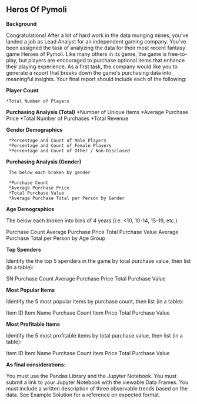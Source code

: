 ## Heros Of Pymoli ##


**Background**

Congratulations! After a lot of hard work in the data munging mines, you've landed a job as Lead Analyst for an independent gaming company. You've been assigned the task of analyzing the data for their most recent fantasy game Heroes of Pymoli.
Like many others in its genre, the game is free-to-play, but players are encouraged to purchase optional items that enhance their playing experience. As a first task, the company would like you to generate a report that breaks down the game's purchasing data into meaningful insights.
Your final report should include each of the following:

**Player Count**

    *Total Number of Players


**Purchasing Analysis (Total)**
   *Number of Unique Items
   *Average Purchase Price
   *Total Number of Purchases
   *Total Revenue


**Gender Demographics**

     *Percentage and Count of Male Players
     *Percentage and Count of Female Players
     *Percentage and Count of Other / Non-Disclosed


**Purchasing Analysis (Gender)**

     The below each broken by gender

     *Purchase Count
     *Average Purchase Price
     *Total Purchase Value
     *Average Purchase Total per Person by Gender


**Age Demographics**

  The below each broken into bins of 4 years (i.e. <10, 10-14, 15-19, etc.)

  Purchase Count
  Average Purchase Price
  Total Purchase Value
  Average Purchase Total per Person by Age Group




**Top Spenders**

  Identify the the top 5 spenders in the game by total purchase value, then list (in a table):

  SN
  Purchase Count
  Average Purchase Price
  Total Purchase Value


**Most Popular Items**

Identify the 5 most popular items by purchase count, then list (in a table):

Item ID
Item Name
Purchase Count
Item Price
Total Purchase Value




**Most Profitable Items**

Identify the 5 most profitable items by total purchase value, then list (in a table):

Item ID
Item Name
Purchase Count
Item Price
Total Purchase Value



**As final considerations:**

You must use the Pandas Library and the Jupyter Notebook.
You must submit a link to your Jupyter Notebook with the viewable Data Frames.
You must include a written description of three observable trends based on the data.
See Example Solution for a reference on expected format.








 
 
